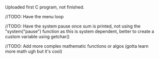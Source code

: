 Uploaded first C program, not finished.

//TODO: Have the menu loop


//TODO: Have the system pause once sum is printed, not using the "system("pause") function as this is system dependent, better to create a custom variable using getchar()


//TODO: Add more complex mathematic functions or algos (gotta learn more math ugh but it's cool)
